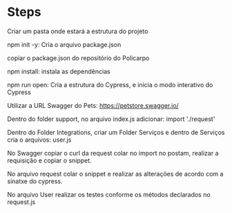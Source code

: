# Steps

Criar um pasta onde estará a estrutura do projeto

npm init -y: Cria o arquivo package.json

copiar o package.json do repositório do Policarpo

npm install: instala as dependências 

npm run open: Cria a estrutura do Cypress, e inicia o modo interativo do Cypress

Utilizar a URL Swagger do Pets: https://petstore.swagger.io/

Dentro do folder support, no arquivo index.js adicionar: import './request'

Dentro do Folder Integrations, criar um Folder Serviços e dentro de Serviços cria o arquivos: user.js

No Swagger copiar o curl da request colar no import no postam, realizar a requisição e copiar o snippet.

No arquivo request colar o snippet e realizar as alterações de acordo com a sinatxe do cypress.

No arquivo User realizar os testes conforme os métodos declarados no request.js

